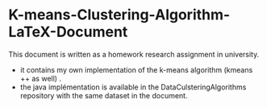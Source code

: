 # K-means-Clustering-Algorithm-LaTeX-Document
  This document is written as a homework research assignment in university.
+ it contains my own implementation of the k-means algorithm (kmeans ++ as well) .
+ the java implémentation is available in the DataCulsteringAlgorithms repository with the same dataset in the document.


